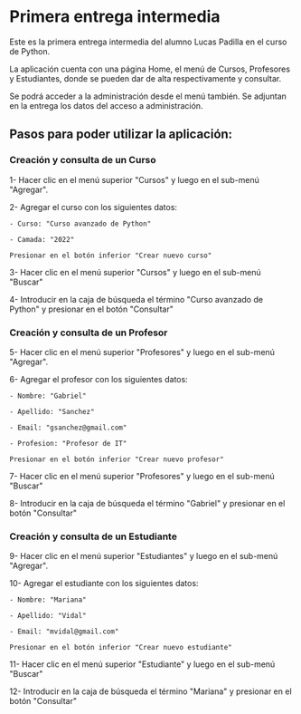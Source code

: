 # Primera entrega intermedia
Este es la primera entrega intermedia del alumno Lucas Padilla en el curso de Python.

La aplicación cuenta con una página Home, el menú de Cursos, Profesores y Estudiantes, donde se pueden dar de alta respectivamente y consultar. 

Se podrá acceder a la administración desde el menú también. Se adjuntan en la entrega los datos del acceso a administración.


## Pasos para poder utilizar la aplicación:
### Creación y consulta de un Curso
1- Hacer clic en el menú superior "Cursos" y luego en el sub-menú "Agregar".

2- Agregar el curso con los siguientes datos:

    - Curso: "Curso avanzado de Python"

    - Camada: "2022"

    Presionar en el botón inferior "Crear nuevo curso"

3- Hacer clic en el menú superior "Cursos" y luego en el sub-menú "Buscar"

4- Introducir en la caja de búsqueda el término "Curso avanzado de Python" y presionar en el botón "Consultar"


### Creación y consulta de un Profesor
5- Hacer clic en el menú superior "Profesores" y luego en el sub-menú "Agregar".

6- Agregar el profesor con los siguientes datos:

    - Nombre: "Gabriel"

    - Apellido: "Sanchez"

    - Email: "gsanchez@gmail.com"

    - Profesion: "Profesor de IT"

    Presionar en el botón inferior "Crear nuevo profesor"

7- Hacer clic en el menú superior "Profesores" y luego en el sub-menú "Buscar"

8- Introducir en la caja de búsqueda el término "Gabriel" y presionar en el botón "Consultar"


### Creación y consulta de un Estudiante
9- Hacer clic en el menú superior "Estudiantes" y luego en el sub-menú "Agregar".

10- Agregar el estudiante con los siguientes datos:

    - Nombre: "Mariana"

    - Apellido: "Vidal"

    - Email: "mvidal@gmail.com"

    Presionar en el botón inferior "Crear nuevo estudiante"

11- Hacer clic en el menú superior "Estudiante" y luego en el sub-menú "Buscar"

12- Introducir en la caja de búsqueda el término "Mariana" y presionar en el botón "Consultar"